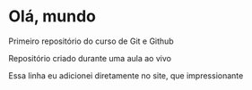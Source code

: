 # Olá, mundo
 Primeiro repositório do curso de Git e Github

 Repositório criado durante uma aula ao vivo

 Essa linha eu adicionei diretamente no site, que impressionante 
 